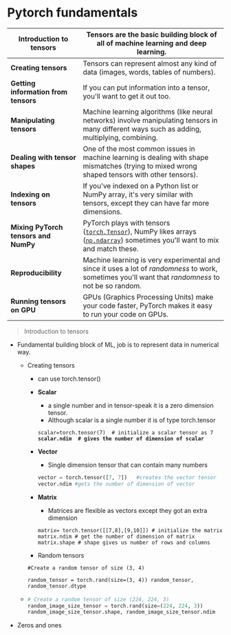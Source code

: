 # Pytorch fundamentals

| **Introduction to tensors**          | Tensors are the basic building block of all of machine learning and deep learning.                                                                                                                                                                  |
| ------------------------------------ | --------------------------------------------------------------------------------------------------------------------------------------------------------------------------------------------------------------------------------------------------- |
| **Creating tensors**                 | Tensors can represent almost any kind of data (images, words, tables of numbers).                                                                                                                                                                   |
| **Getting information from tensors** | If you can put information into a tensor, you'll want to get it out too.                                                                                                                                                                            |
| **Manipulating tensors**             | Machine learning algorithms (like neural networks) involve manipulating tensors in many different ways such as adding, multiplying, combining.                                                                                                      |
| **Dealing with tensor shapes**       | One of the most common issues in machine learning is dealing with shape mismatches (trying to mixed wrong shaped tensors with other tensors).                                                                                                       |
| **Indexing on tensors**              | If you've indexed on a Python list or NumPy array, it's very similar with tensors, except they can have far more dimensions.                                                                                                                        |
| **Mixing PyTorch tensors and NumPy** | PyTorch plays with tensors ([`torch.Tensor`](https://pytorch.org/docs/stable/tensors.html)), NumPy likes arrays ([`np.ndarray`](https://numpy.org/doc/stable/reference/generated/numpy.ndarray.html)) sometimes you'll want to mix and match these. |
| **Reproducibility**                  | Machine learning is very experimental and since it uses a lot of _randomness_ to work, sometimes you'll want that _randomness_ to not be so random.                                                                                                 |
| **Running tensors on GPU**           | GPUs (Graphics Processing Units) make your code faster, PyTorch makes it easy to run your code on GPUs.                                                                                                                                             |

> Introduction to tensors&#x20;

* Fundamental building block of ML, job is to represent data in numerical way.
  *   Creating tensors

      * can use torch.tensor()
      *   **Scalar**&#x20;

          * &#x20;a single number and in tensor-speak it is a zero dimension tensor.
          * Although scalar is a single number it is of type torch.tensor

          <pre class="language-python" data-overflow="wrap" data-full-width="true"><code class="lang-python">scalar=torch.tensor(7)  # initialize a scalar tensor as 7
          <strong>scalar.ndim  # gives the number of dimension of scalar    
          </strong></code></pre>



      *   **Vector**

          * Single dimension tensor that can contain many numbers

          ```python
          vector = torch.tensor([7, 7])   #creates the vector tensor 
          vector.ndim #gets the number of dimension of vector
          ```



      *   **Matrix**

          * Matrices are flexible as vectors except they got an extra dimension

          `matrix= torch.tensor([[7,8],[9,10]]) # initialize the matrix matrix.ndim # get the number of dimension of matrix`\
          `matrix.shape # shape gives us number of rows and columns`



      * Random tensors

      `#Create a random tensor of size (3, 4)`

      `random_tensor = torch.rand(size=(3, 4)) random_tensor,                 random_tensor.dtype`&#x20;
  * ```python
    # Create a random tensor of size (224, 224, 3)
    random_image_size_tensor = torch.rand(size=(224, 224, 3))
    random_image_size_tensor.shape, random_image_size_tensor.ndim
    ```



* Zeros and ones&#x20;

